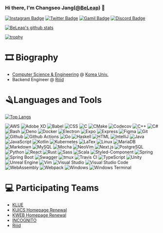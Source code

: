 ### Hi there, I'm Changseo Jang([@BeLeap](https://github.com/BeLeap)) 👋

[![Instagram Badge](https://img.shields.io/badge/instagram-c13584?style=flat-square&logo=instagram&logoColor=white&link=https://www.instagram.com/jang_chang_seo)](https://www.instagram.com/jang_chang_seo)
[![Twitter Badge](https://img.shields.io/badge/twitter-1da1f2?style=flat-square&logo=twitter&logoColor=white&link=https://twitter.com/leap_be)](https://twitter.com/leap_be)
[![Gamil Badge](https://img.shields.io/badge/gmail-d14836?style=flat-square&logo=gmail&logoColor=white&link=mailto:changseo_jang@korea.ac.kr)](mailto:changseo_jang@korea.ac.kr)
[![Discord Badge](https://img.shields.io/badge/Discord-BeLeap%231012-7289d9?style=flat-square&logo=Discord&logoColor=white)](https://discord.com/users/540435382853173280)

[![BeLeap's github stats](https://github-readme-stats.vercel.app/api?username=BeLeap&count_private=true&show_icons=true)](https://github.com/BeLeap)

[![trophy](https://github-profile-trophy.vercel.app/?username=BeLeap&margin-w=17&margin-h=15&column=4)](https://github.com/ryo-ma/github-profile-trophy)

# 🎞 Biography

- [Computer Science & Engineering](https://cs.korea.edu) @ [Korea Univ.](https://korea.edu)
- Backend Engineer @ [Riiid](https://company.riiid.co)

# 🪒Languages and Tools

[![Top Langs](https://github-readme-stats.vercel.app/api/top-langs/?username=BeLeap&layout=compact&langs_count=10)](https://github.com/BeLeap)

![AWS](https://img.shields.io/badge/AWS-black?style=flat-square&logo=Amazon%20AWS)
![Adobe XD](https://img.shields.io/badge/Adobe%20XD-black?style=flat-square&logo=Adobe%20XD)
![Babel](https://img.shields.io/badge/Babel-black?style=flat-square&logo=Babel)
![CSS](https://img.shields.io/badge/CSS-black?style=flat-square&logo=CSS3)
![C](https://img.shields.io/badge/C-black?style=flat-square&logo=C)
![CMake](https://img.shields.io/badge/CMake-black?style=flat-square&logo=CMake)
![Codecov](https://img.shields.io/badge/Codecov-black?style=flat-square&logo=Codecov)
![C++](https://img.shields.io/badge/C++-black?style=flat-square&logo=C%2B%2B)
![C#](https://img.shields.io/badge/C%23-black?style=flat-square&logo=C%20Sharp)
![Bash](https://img.shields.io/badge/Bash-black?style=flat-square&logo=GNU%20Bash)
![Deno](https://img.shields.io/badge/Deno-black?style=flat-square&logo=Deno)
![Docker](https://img.shields.io/badge/Docker-black?style=flat-square&logo=Docker)
![Electron](https://img.shields.io/badge/Electron-black?style=flat-square&logo=Electron)
![Expo](https://img.shields.io/badge/Expo-black?style=flat-square&logo=Expo)
![Express](https://img.shields.io/badge/Express-black?style=flat-square&logo=Express)
![Figma](https://img.shields.io/badge/Figma-black?style=float-square&logo=Figma)
![Git](https://img.shields.io/badge/Git-black?style=flat-square&logo=Git)
![Github](https://img.shields.io/badge/Github-black?style=flat-square&logo=GitHub)
![Github Actions](https://img.shields.io/badge/Github%20Actions-black?style=flat-square&logo=Github%20Actions)
![Go](https://img.shields.io/badge/Go-black?style=flat-square&logo=Go)
![Haskell](https://img.shields.io/badge/Haskell-black?style=flat-square&logo=Haskell)
![HTML](https://img.shields.io/badge/HTML-black?style=flat-square&logo=html5)
![IntelliJ](https://img.shields.io/badge/IntelliJ%20IDEA-black?style=flat-square&logo=IntelliJ%20IDEA)
![Java](https://img.shields.io/badge/Java-black?style=flat-square&logo=Java)
![JavaScript](https://img.shields.io/badge/JavaScript-black?style=flat-square&logo=JavaScript)
![Kotlin](https://img.shields.io/badge/Kotlin-black?style=flat-square&logo=Kotlin)
![Kubernetes](https://img.shields.io/badge/Kubernetes-black?style=flat-square&logo=Kubernetes)
![LaTex](https://img.shields.io/badge/Latex-black?style=flat-square&logo=Latex)
![Linux](https://img.shields.io/badge/Linux-black?style=flat-square&logo=Linux)
![MariaDB](https://img.shields.io/badge/MariaDB-black?style=flat-square&logo=MariaDB)
![Markdown](https://img.shields.io/badge/Markdown-black?style=flat-square&logo=Markdown)
![MySQL](https://img.shields.io/badge/MySQL-black?style=flat-square&logo=MySQL)
![Mocha](https://img.shields.io/badge/Mocha-black?style=flat-square&logo=Mocha)
![NeoVim](https://img.shields.io/badge/NeoVim-black?style=flat-square&logo=NeoVim)
![Next.js](https://img.shields.io/badge/Next.js-black?style=flat-square&logo=Next.js)
![PostgreSQL](https://img.shields.io/badge/PostgreSQL-black?style=flat-square&logo=PostgreSQL)
![Python](https://img.shields.io/badge/Python-black?style=flat-square&logo=Python)
![React](https://img.shields.io/badge/React-black?style=flat-square&logo=React)
![Rust](https://img.shields.io/badge/Rust-black?style=flat-square&logo=Rust)
![Sass](https://img.shields.io/badge/Sass-black?style=flat-square&logo=Sass)
![Scala](https://img.shields.io/badge/Scala-black?style=flat-square&logo=Scala)
![Styled-Component](https://img.shields.io/badge/styled‒components-black?style=flat-square&logo=styled-components)
![Spring](https://img.shields.io/badge/Spring-black?style=flat-square&logo=spring)
![Spring Boot](https://img.shields.io/badge/Spring%20Boot-black?style=flat-square&logo=spring%20boot)
![Swagger](https://img.shields.io/badge/Swagger-black?style=flat-square&logo=Swagger)
![tmux](https://img.shields.io/badge/tmux-black?style=flat-square&logo=Tmux)
![Travis CI](https://img.shields.io/badge/Travis%20CI-black?style=flat-square&logo=Travis%20CI)
![TypeScript](https://img.shields.io/badge/TypeScript-black?style=flat-square&logo=TypeScript)
![Unity](https://img.shields.io/badge/Unity-black?style=flat-square&logo=Unity)
![Unreal Engine](https://img.shields.io/badge/Unreal%20Engine-black?style=flat-square&logo=Unreal%20Engine)
![Vim](https://img.shields.io/badge/Vim-black?style=flat-square&logo=Vim)
![Visual Studio](https://img.shields.io/badge/Visual%20Studio-black?style=flat-square&logo=Visual%20Studio)
![Visual Studio Code](https://img.shields.io/badge/Visual%20Studio%20Code-black?style=flat-square&logo=Visual%20Studio%20Code)
![WebAssembly](https://img.shields.io/badge/WebAssembly-black?style=flat-square&logo=WebAssembly)
![Webpack](https://img.shields.io/badge/Webpack-black?style=flat-square&logo=Webpack)
![Windows](https://img.shields.io/badge/Windows-black?style=flat-square&logo=Windows)
![Windows Terminal](https://img.shields.io/badge/Windows%20Terminal-black?style=flat-square&logo=Windows%20Terminal)

# 💻 Participating Teams

- [KLUE](https://klue.kr)
- [KUICS Homepage Renewal](https://kuics.korea.ac.kr)
- [KWEB Homepage Renewal](https://kweb.korea.ac.kr)
- [INCOGNITO](https://www.facebook.com/incognitocon)
- [Riiid](https://riiid.co)
